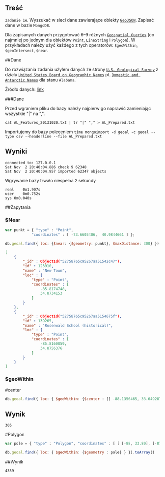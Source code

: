## Treść


`zadanie 1e`. Wyszukać w sieci dane zawierające obiekty [`GeoJSON`](http://geojson.org/geojson-spec.html#examples). Zapisać dane w bazie `MongoDB`.

Dla zapisanych danych przygotować 6–9 różnych [`Geospatial Queries`](http://docs.mongodb.org/manual/applications/geospatial-indexes/) (co najmniej po jednym dla obiektów `Point`, `LineString` i `Polygon`). W przykładach należy użyć każdego z tych operatorów: `$geoWithin`, `$geoIntersect`, `$near`.

##Dane

Do rozwiązania zadania użyłem danych ze strony [`U.S. Geological Survey`](http://www.usgs.gov/) z działu [`United States Board on Geographic Names`](http://geonames.usgs.gov/) pt. [`Domestic and Antarctic Names`](http://geonames.usgs.gov/domestic/download_data.htm) dla stanu `Alabama`.

Źródło danych: [link](http://geonames.usgs.gov/docs/stategaz/AL_Features_20131020.zip)

###Dane

Przed wgraniem pliku do bazy należy najpierw go naprawić zamieniając wszystkie "|" na ",".

`cat AL_Features_20131020.txt | tr "|" "," > AL_Prepared.txt`

Importujemy do bazy poleceniem `time mongoimport -d geoal -c geoal --type csv --headerline --file AL_Prepared.txt`

## Wyniki 

```
connected to: 127.0.0.1
Sat Nov  2 20:40:04.886 check 9 62348
Sat Nov  2 20:40:04.957 imported 62347 objects
```

Wgrywanie bazy trwało niespełna 2 sekundy

```
real	0m1.907s
user	0m0.752s
sys	0m0.040s
```

##Zapytania

### $Near

```js
var punkt = { "type" : "Point", 
			"coordinates" : [ -73.6605406,  40.9844661 ] };
```

```js
db.geoal.find({ loc: {$near: {$geometry: punkt}, $maxDistance: 300} }).toArray()
```

```json
[
	{
		"_id" : ObjectId("52758765c95267aa51542c47"),
		"id" : 123910,
		"name" : "New Town",
		"loc" : {
			"type" : "Point",
			"coordinates" : [
				-85.8174748,
				34.8734153
			]
		}
	},
	{
		"_id" : ObjectId("52758765c95267aa5154675f"),
		"id" : 139265,
		"name" : "Rosenwald School (historical)",
		"loc" : {
			"type" : "Point",
			"coordinates" : [
				-85.8160859,
				34.8756376
			]
		}
	}
]
```
### $geoWithin

#center

```js
db.geoal.find({ loc: { $geoWithin: {$center : [[ -88.1356465, 33.6492873 ], 0.2 ]} } }).toArray()
```

## Wynik

`305`

#Polygon

```js
var pole = { "type" : "Polygon", "coordinates" : [ [ [-88, 33.80], [-87, 33.80], [-87, 33 ], [-88, 33], [-88, 33.80] ]] };
```

```js
db.geoal.find({ loc: { $geoWithin: {$geometry : pole} } }).toArray()
```
##Wynik

`4359`